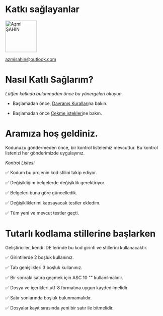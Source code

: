 # Katkı sağlayanlar

<img src="https://azmisahin.github.io/assets/theme/img/favicon.png" alt="Azmi ŞAHİN" width="100"/>

azmisahin@outlook.com

# Nasıl Katlı Sağlarım?

_Lütfen katkıda bulunmadan önce bu yönergeleri okuyun._

- Başlamadan önce, [Davranış Kuralları](CODE_OF_CONDUCT.md)na bakın.

- Başlamadan önce [Çekme istekleri](../../pulls)ne bakın.

# Aramıza hoş geldiniz.

Kodunuzu göndermeden önce, bir kontrol listelemiz mevcuttur. Bu kontrol listenizi her gönderimizde uygulayınız.

_Kontrol Listesi_

✅ Kodum bu projenin kod stilini takip ediyor.

✅ Değişikliğim belgelerde değişiklik gerektiriyor.

✅ Belgeleri buna göre güncelledik.

✅ Değişikliklerimi kapsayacak testler ekledim.

✅ Tüm yeni ve mevcut testler geçti.

# Tutarlı kodlama stillerine başlarken

Geliştiriciler, kendi IDE'lerinde bu kod girinti ve stillerini kullanacaktır.

✅ Girintilerde 2 boşluk kullanınız.

✅ Tab genişlikleri 3 boşluk kullanınız.

✅ Bir sonraki satıra geçmek için ASC 10 "\" kullanılmalıdır.

✅ Dosya ve içerikleri utf-8 formatına uygun kaydedilmelidir.

✅ Satır sonlarında boşluk bulunmamalıdır.

✅ Dosyalar kayıt sırasında yeni bir satır ile bitmelidir.
